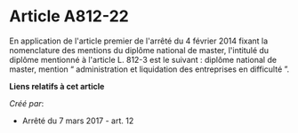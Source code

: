# Article A812-22

En application de l'article premier de l'arrêté du 4 février 2014 fixant la nomenclature des mentions du diplôme national de
master, l'intitulé du diplôme mentionné à l'article L. 812-3 est le suivant : diplôme national de master, mention “
administration et liquidation des entreprises en difficulté ”.

**Liens relatifs à cet article**

_Créé par_:

  - Arrêté du 7 mars 2017 - art. 12
